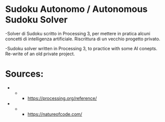 # Sudoku Autonomo / Autonomous Sudoku Solver

-Solver di Sudoku scritto in Processing 3, per mettere in pratica alcuni concetti di intelligenza artificiale. Riscrittura di un vecchio progetto privato.

-Sudoku solver written in Processing 3, to practice with some AI conepts. Re-write of an old private project.


# Sources:

* - * https://processing.org/reference/
* - * https://natureofcode.com/
